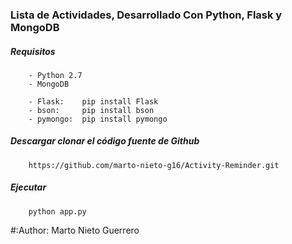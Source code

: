 ### Lista de Actividades, Desarrollado Con Python, Flask y MongoDB

##### Requisitos

		- Python 2.7
		- MongoDB 

		- Flask: 	pip install Flask
		- bson:		pip install bson
		- pymongo:	pip install pymongo 

##### Descargar clonar el código fuente de Github
		https://github.com/marto-nieto-g16/Activity-Reminder.git

##### Ejecutar
		python app.py

#:Author: Marto Nieto Guerrero
